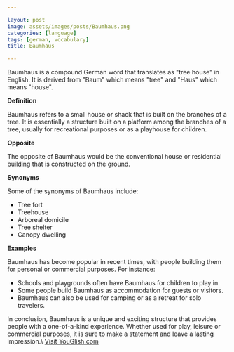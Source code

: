 ```yaml
---

layout: post
image: assets/images/posts/Baumhaus.png
categories: [language]
tags: [german, vocabulary]
title: Baumhaus

---
```


Baumhaus is a compound German word that translates as "tree house" in English. It is derived from "Baum" which means "tree" and "Haus" which means "house".

**Definition**

Baumhaus refers to a small house or shack that is built on the branches of a tree. It is essentially a structure built on a platform among the branches of a tree, usually for recreational purposes or as a playhouse for children.

**Opposite**

The opposite of Baumhaus would be the conventional house or residential building that is constructed on the ground.

**Synonyms**

Some of the synonyms of Baumhaus include:

- Tree fort
- Treehouse
- Arboreal domicile
- Tree shelter
- Canopy dwelling

**Examples**

Baumhaus has become popular in recent times, with people building them for personal or commercial purposes. For instance:

- Schools and playgrounds often have Baumhaus for children to play in.
- Some people build Baumhaus as accommodation for guests or visitors.
- Baumhaus can also be used for camping or as a retreat for solo travelers.

In conclusion, Baumhaus is a unique and exciting structure that provides people with a one-of-a-kind experience. Whether used for play, leisure or commercial purposes, it is sure to make a statement and leave a lasting impression.\ <a id="yg-widget-0" class="youglish-widget" data-query="Baumhaus" data-lang="german" data-components="8412" data-auto-start="0" data-bkg-color="theme_light" data-title="How%20to%20pronounce%20Baumhaus%20in%20German"  rel="nofollow" href="https://youglish.com">Visit YouGlish.com</a><script async src="https://youglish.com/public/emb/widget.js" charset="utf-8"></script>